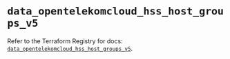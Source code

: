# `data_opentelekomcloud_hss_host_groups_v5`

Refer to the Terraform Registry for docs: [`data_opentelekomcloud_hss_host_groups_v5`](https://registry.terraform.io/providers/opentelekomcloud/opentelekomcloud/1.36.28/docs/data-sources/hss_host_groups_v5).
